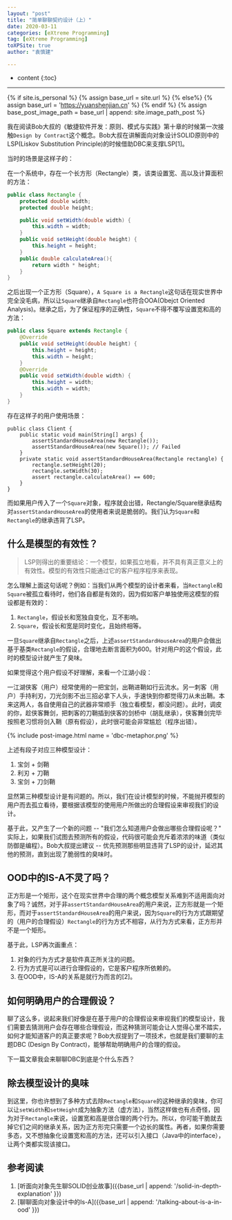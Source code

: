 ```yaml
---
layout: "post"
title: "简单聊聊契约设计（上）"
date: 2020-03-11
categories: [eXtreme Programming]
tag: [eXtreme Programming]
toXPSite: true
author: "袁慎建"

---
```


* content
{:toc}

---

{% if site.is_personal %}
{% assign base_url = site.url %}
{% else%}
{% assign base_url = 'https://yuanshenjian.cn' %}
{% endif %}
{% assign base_post_image_path = base_url | append: site.image_path_post %}

我在阅读Bob大叔的《敏捷软件开发：原则、模式与实践》第十章的时候第一次接触`Design by Contract`这个概念。Bob大叔在讲解面向对象设计SOLID原则中的LSP(Liskov Substitution Principle)的时候借助DBC来支撑LSP[1]。


当时的场景是这样子的：

在一个系统中，存在一个长方形（Rectangle）类，该类设置宽、高以及计算面积的方法：


```java
public class Rectangle {
    protected double width;
    protected double height;

    public void setWidth(double width) {
        this.width = width;
    }
    public void setHeight(double height) {
        this.height = height;
    }
    public double calculateArea(){
        return width * height;
    }
}
```

之后出现一个正方形（Square），`A Square is a Rectangle`这句话在现实世界中完全没毛病，所以让`Square`继承自`Rectangle`也符合OOA(Obejct Oriented Analysis)。继承之后，为了保证程序的正确性，`Square`不得不覆写设置宽和高的方法：

```java
public class Square extends Rectangle {
    @Override
    public void setHeight(double height) {
        this.height = height;
        this.width = height;
    }
    @Override
    public void setWidth(double width) {
        this.height = width;
        this.width = width;
    }
}
```

存在这样子的用户使用场景：

```
public class Client {
    public static void main(String[] args) {
        assertStandardHouseArea(new Rectangle());
        assertStandardHouseArea(new Square()); // Failed
    }
    private static void assertStandardHouseArea(Rectangle rectangle) {
        rectangle.setHeight(20);
        rectangle.setWidth(30);
        assert rectangle.calculateArea() == 600;
    }
}
```

而如果用户传入了一个`Square`对象，程序就会出错，Rectangle/Square继承结构对`assertStandardHouseArea`的使用者来说是脆弱的。我们认为`Square`和`Rectangle`的继承违背了LSP。



## 什么是模型的有效性？
> LSP则得出的重要结论：一个模型，如果孤立地看，并不具有真正意义上的有效性。模型的有效性只能通过它的客户程序程序来表现。

怎么理解上面这句话呢？例如：当我们从两个模型的设计者来看，当`Rectangle`和`Square`被孤立看待时，他们各自都是有效的，因为假如客户单独使用这模型的假设都是有效的：

1. `Rectangle`，假设长和宽独自变化，互不影响。
2. `Square`，假设长和宽是同时变化，且始终相等。

一旦`Square`继承自`Rectangle`之后，上述`assertStandardHouseArea`的用户会做出基于基类`Rectangle`的假设，合理地去断言面积为600。针对用户的这个假设，此时的模型设计就产生了臭味。


如果觉得这个用户假设不好理解，来看一个江湖小段：


一江湖侠客（用户）经常使用的一把宝剑，出鞘进鞘如行云流水。另一刺客（用户）手持利刃，刀光剑影不出三招必拿下人头，手速快到你都觉得刀从未出鞘。本来这两人，各自使用自己的武器非常顺手（独立看模型，都没问题）。此时，调皮的你，趁侠客舞剑，把刺客的刀鞘插到侠客的剑桥中（胡乱继承），侠客舞剑完毕按照老习惯将剑入鞘（原有假设），此时很可能会非常尴尬（程序出错）。

{% include post-image.html name = 'dbc-metaphor.png' %}

上述有段子对应三种模型设计：

1. 宝剑 + 剑鞘
2. 利刃 + 刀鞘
3. 宝剑 + 刀剑鞘

显然第三种模型设计是有问题的。所以，我们在设计模型的时候，不能抛开模型的用户而去孤立看待，要根据该模型的使用用户所做出的合理假设来审视我们的设计。


基于此，又产生了一个新的问题 -- "我们怎么知道用户会做出哪些合理假设呢？" 实际上，如果我们试图去预测所有的假设，代码很可能会充斥着浓浓的味道（类似防御是编程）。Bob大叔提出建议 -- 优先预测那些明显违背了LSP的设计，延迟其他的预测，直到出现了脆弱性的臭味时。


## OOD中的IS-A不灵了吗？
正方形是一个矩形，这个在现实世界中合理的两个概念模型关系难到不适用面向对象了吗？诚然，对于非`assertStandardHouseArea`的用户来说，正方形就是一个矩形，而对于`assertStandardHouseArea`的用户来说，因为`Square`的行为方式跟期望的（用户的合理假设）`Rectangle`的行为方式不相容，从行为方式来看，正方形并不是一个矩形。

基于此，LSP再次画重点：

1. 对象的行为方式才是软件真正所关注的问题。
2. 行为方式是可以进行合理假设的，它是客户程序所依赖的。
3. 在OOD中，IS-A的关系是就行为而言的[2]。



## 如何明确用户的合理假设？
聊了这么多，说起来我们好像是在基于用户的合理假设来审视我们的模型设计，我们需要去猜测用户会存在哪些合理假设，而这种猜测可能会让人觉得心里不踏实，如何才能知道客户的真正要求呢？Bob大叔提到了一项技术，也就是我们要聊的主题DBC (Design By Contract)，能够帮助明确用户的合理的假设。

下一篇文章我会来聊聊DBC到底是个什么东西？


## 除去模型设计的臭味
到这里，你也许想到了多种方式去除`Rectangle`和`Square`的这种继承的臭味，你可以让`setWidth`和`setHeight`成为抽象方法（虚方法），当然这样做也有点奇怪，因为对于`Rectangle`来说，设置宽和高是很合理的两个行为。所以，你可能干脆就去掉它们之间的继承关系，因为正方形完只需要一个边长的属性。再者，如果你需要多态，又不想抽象化设置宽和高的方法，还可以引入接口（Java中的interface），让两个类都实现该接口。



## 参考阅读

1. [听面向对象先生聊SOLID创业故事]({{base_url | append: '/solid-in-depth-explanation' }})
2. [聊聊面向对象设计中的Is-A]({{base_url | append: '/talking-about-is-a-in-ood' }})

